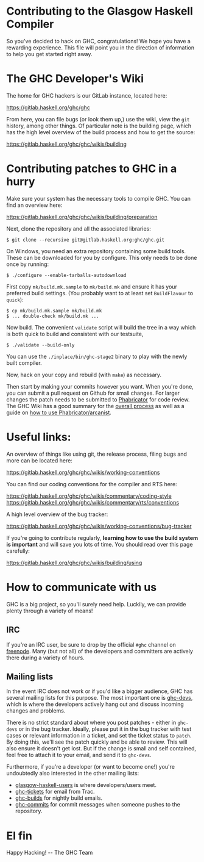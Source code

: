Contributing to the Glasgow Haskell Compiler
============================================

So you've decided to hack on GHC, congratulations! We hope you have a
rewarding experience. This file will point you in the direction of
information to help you get started right away.

The GHC Developer's Wiki
========================

The home for GHC hackers is our GitLab instance, located here:

<https://gitlab.haskell.org/ghc/ghc>

From here, you can file bugs (or look them up,) use the wiki, view the
`git` history, among other things. Of particular note is the building
page, which has the high level overview of the build process and how
to get the source:

<https://gitlab.haskell.org/ghc/ghc/wikis/building>

Contributing patches to GHC in a hurry
======================================

Make sure your system has the necessary tools to compile GHC. You can
find an overview here:

<https://gitlab.haskell.org/ghc/ghc/wikis/building/preparation>

Next, clone the repository and all the associated libraries:

```
$ git clone --recursive git@gitlab.haskell.org:ghc/ghc.git
```

On Windows, you need an extra repository containing some build tools.
These can be downloaded for you by configure. This only needs to be done once by running:

```
$ ./configure --enable-tarballs-autodownload
```

First copy `mk/build.mk.sample` to `mk/build.mk` and ensure it has
your preferred build settings. (You probably want to at least set
`BuildFlavour` to `quick`):

```
$ cp mk/build.mk.sample mk/build.mk
$ ... double-check mk/build.mk ...
```

Now build. The convenient `validate` script will build the tree in a way which
is both quick to build and consistent with our testsuite,

```
$ ./validate --build-only
```

You can use the `./inplace/bin/ghc-stage2` binary to play with the
newly built compiler.

Now, hack on your copy and rebuild (with `make`) as necessary.

Then start by making your commits however you want. When you're done, you can submit
 a pull request on Github for small changes. For larger changes the patch needs to be
 submitted to [Phabricator](https://phabricator.haskell.org/) for code review.
 The GHC Wiki has a good summary for the [overall process](https://gitlab.haskell.org/ghc/ghc/wikis/working-conventions/fixing-bugs)
 as well as a guide on
 [how to use Phabricator/arcanist](https://gitlab.haskell.org/ghc/ghc/wikis/phabricator).


Useful links:
=============

An overview of things like using git, the release process, filing bugs
and more can be located here:

<https://gitlab.haskell.org/ghc/ghc/wikis/working-conventions>

You can find our coding conventions for the compiler and RTS here:

<https://gitlab.haskell.org/ghc/ghc/wikis/commentary/coding-style>
<https://gitlab.haskell.org/ghc/ghc/wikis/commentary/rts/conventions>

A high level overview of the bug tracker:

<https://gitlab.haskell.org/ghc/ghc/wikis/working-conventions/bug-tracker>

If you're going to contribute regularly, **learning how to use the
build system is important** and will save you lots of time. You should
read over this page carefully:

<https://gitlab.haskell.org/ghc/ghc/wikis/building/using>

How to communicate with us
==========================

GHC is a big project, so you'll surely need help. Luckily, we can
provide plenty through a variety of means!

## IRC

If you're an IRC user, be sure to drop by the official `#ghc` channel
on [freenode](http://freenode.org). Many (but not all) of the
developers and committers are actively there during a variety of
hours.

## Mailing lists

In the event IRC does not work or if you'd like a bigger audience, GHC
has several mailing lists for this purpose. The most important one is
[ghc-devs](http://www.haskell.org/pipermail/ghc-devs/), which is where
the developers actively hang out and discuss incoming changes and
problems.

There is no strict standard about where you post patches - either in
`ghc-devs` or in the bug tracker. Ideally, please put it in the bug
tracker with test cases or relevant information in a ticket, and set
the ticket status to `patch`. By doing this, we'll see the patch
quickly and be able to review. This will also ensure it doesn't get
lost. But if the change is small and self contained, feel free to
attach it to your email, and send it to `ghc-devs`.

Furthermore, if you're a developer (or want to become one!) you're
undoubtedly also interested in the other mailing lists:

 * [glasgow-haskell-users](http://www.haskell.org/mailman/listinfo/glasgow-haskell-users)
   is where developers/users meet.
 * [ghc-tickets](http://www.haskell.org/mailman/listinfo/ghc-tickets)
   for email from Trac.
 * [ghc-builds](http://www.haskell.org/mailman/listinfo/ghc-builds)
   for nightly build emails.
 * [ghc-commits](http://www.haskell.org/mailman/listinfo/ghc-commits)
   for commit messages when someone pushes to the repository.

El fin
======

Happy Hacking!  -- The GHC Team
